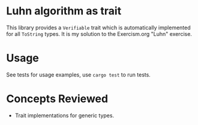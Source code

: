 # Luhn algorithm as trait
This library provides a `Verifiable` trait which is automatically implemented for all `ToString` types. It is my solution to the Exercism.org "Luhn" exercise.
# Usage
See tests for usage examples, use `cargo test` to run tests.
# Concepts Reviewed
- Trait implementations for generic types.